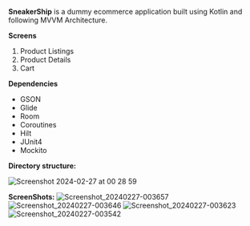 **SneakerShip** is a dummy ecommerce application built using Kotlin and following MVVM Architecture.

**Screens**
1. Product Listings
2. Product Details
3. Cart

**Dependencies**
- GSON
- Glide
- Room
- Coroutines
- Hilt
- JUnit4
- Mockito

**Directory structure:**

![Screenshot 2024-02-27 at 00 28 59](https://github.com/gbatra24/SneakerShip/assets/5862166/b3e2b67b-6518-4ccf-ae4f-b17ee1ba8806)

**ScreenShots:**
![Screenshot_20240227-003657](https://github.com/gbatra24/SneakerShip/assets/5862166/65dc585b-2597-42d2-8ce3-2de3fc104400)
![Screenshot_20240227-003646](https://github.com/gbatra24/SneakerShip/assets/5862166/6bce66c4-162d-4f3f-90d2-6ff2d9fcbf07)
![Screenshot_20240227-003623](https://github.com/gbatra24/SneakerShip/assets/5862166/0d0239f3-72a1-495b-ac65-b2fae92c73fc)
![Screenshot_20240227-003542](https://github.com/gbatra24/SneakerShip/assets/5862166/6bcc13a0-7769-40a6-8494-2c0cd822e2fc)


